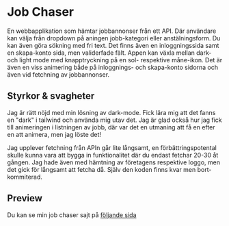 # Job Chaser

En webbapplikation som hämtar jobbannonser från ett API. Där användare kan välja från dropdown på aningen jobb-kategori eller anstälningsform. Du kan även göra sökning med fri text.
Det finns även en inloggningssida samt en skapa-konto sida, men validerfade fält.
Appen kan växla mellan dark- och light mode med knapptryckning på en sol- respektive måne-ikon.
Det är även en viss animering både på inloggnings- och skapa-konto sidorna och även vid fetchning av jobbannonser.

## Styrkor & svagheter

Jag är rätt nöjd med min lösning av dark-mode. Fick lära mig att det fanns en "dark" i tailwind och använda mig utav det.
Jag är glad också hur jag fick till animeringen i listningen av jobb, där var det en utmaning att få en efter en att animera, men jag löste det!

Jag upplever fetchning från APIn går lite långsamt, en förbättringspotental skulle kunna vara att bygga in funktionalitet där du endast fetchar 20-30 åt gången.
Jag hade även med hämtning av företagens respektive loggo, men det gick för långsamt att fetcha då. Själv den koden finns kvar men bort-kommiterad.

## Preview

Du kan se min job chaser sajt på [följande sida](https://u07-uppgift-job-chaser.vercel.app/)
